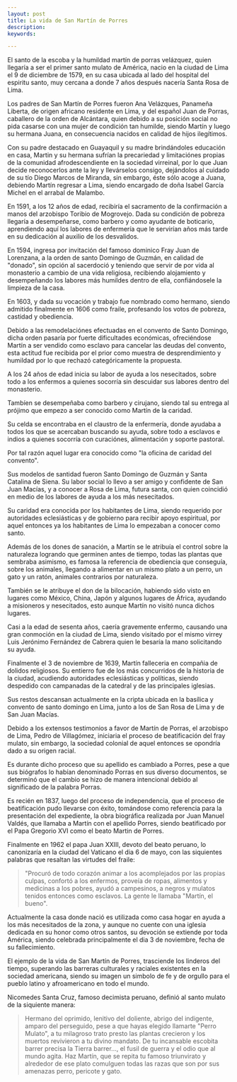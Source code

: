 ```yaml
---
layout: post
title: La vida de San Martín de Porres
description:
keywords:

---
```


El santo de la escoba y la humildad martín de porras velázquez, quien llegaría a ser el primer santo mulato de América, nacio en la ciudad de Lima el 9 de diciembre de 1579, en su casa ubicada al lado del hospital del espiritu santo, muy cercana a donde 7 años después nacería Santa Rosa de Lima.

Los padres de San Martín de Porres fueron Ana Velázques, Panameña Liberta, de origen africano residente en Lima, y del español Juan de Porras, caballero de la orden de Alcántara, quien debido a su posición social no pida casarse con una mujer de condición tan humilde, siendo Martín y luego su hermana Juana, en consecuencia nacidos en calidad de hijos ilegítimos.

Con su padre destacado en Guayaquil y su madre brindándoles educación en casa, Martin y su hermana sufrían la precariedad y limitaciónes propias de la comunidad afrodescendiente en la sociedad virreinal, por lo que Juan decide reconocerlos ante la ley y llevárselos consigo, dejándolos al cuidado de su tío Diego Marcos de Miranda, sin embargo, éste sólo acoge a Juana, debiendo Martín regresar a Lima, siendo encargado de doña Isabel García Michel en el arrabal de Malambo.

En 1591, a los 12 años de edad, recibiría el sacramento de la confirmación a manos del arzobispo Toribio de Mogrovejo. Dada su condición de pobreza llegaría a desempeñarse, como barbero y como ayudante de boticario, aprendiendo aquí los labores de enfermería que le servirían años más tarde en su dedicación al auxilio de los desvalidos.

En 1594, ingresa por invitación del famoso dominico Fray Juan de Lorenzana, a la orden de santo Domingo de Guzmán, en calidad de "donado", sin opción al sacerdoció y teniendo que servir de por vida al monasterio a cambio de una vida religiosa, recibiendo alojamiento y desempeñando los labores más humildes dentro de ella, confiándosele la limpieza de la casa.

En 1603, y dada su vocación y trabajo fue nombrado como hermano, siendo admitido finalmente en 1606 como fraile, profesando los votos de pobreza, castidad y obediencia.

Debido a las remodelaciónes efectuadas en el convento de Santo Domingo, dicha orden pasaría por fuerte dificultades económicas, ofreciéndose Martín a ser vendido como esclavo para cancelar las deudas del convento, esta actitud fue recibida por el prior como muestra de desprendimiento y humildad por lo que rechazó categóricamente la propuesta.

A los 24 años de edad inicia su labor de ayuda a los nesecitados, sobre todo a los enfermos a quienes socorría sin descuidar sus labores dentro del monasterio.

Tambíen se desempeñaba como barbero y cirujano, siendo tal su entrega al prójimo que empezo a ser conocido como Martín de la caridad.

Su celda se encontraba en el claustro de la enfermería, donde ayudaba a todos los que se acercaban buscando su ayuda, sobre todo a esclavos e indios a quienes socorría con curaciónes, alimentación y soporte pastoral.

Por tal razón aquel lugar era conocido como "la oficina de caridad del convento".

Sus modelos de santidad fueron Santo Domingo de Guzmán y Santa Catalina de Siena. Su labor social lo llevo a ser amigo y confidente de San Juan Macías, y a conocer a Rosa de Lima, futura santa, con quien coincidió en medio de los labores de ayuda a los más nesecitados.

Su caridad era conocida por los habitantes de Lima, siendo requerido por autoridades eclesiásticas y de gobierno para recibir apoyo espiritual, por aquel entonces ya los habitantes de Lima lo empezaban a conocer como santo.

Además de los dones de sanación, a Martín se le atribuía el control sobre la naturaleza logrando que germinen antes de tiempo, todas las plantas que sembraba asimismo, es famosa la referencia de obediencia que conseguía, sobre los animales, llegando a alimentar en un mismo plato a un perro, un gato y un ratón, animales contrarios por naturaleza.

También se le atribuye el don de la bilocación, habiendo sido visto en lugares como México, China, Japón y algunos lugares de África, ayudando a misioneros y nesecitados, esto aunque Martín no visitó nunca dichos lugares.

Casi a la edad de sesenta años, caería gravemente enfermo, causando una gran conmoción en la ciudad de Lima, siendo visitado por el mismo virrey Luis Jerónimo Fernández de Cabrera quien le besaría la mano solicitando su ayuda.

Finalmente el 3 de noviembre de 1639, Martín falleceria en compañia de dolidos religiosos. Su entierro fue de los más concurridos de la historia de la ciudad, acudiendo autoridades eclesiásticas y políticas, siendo despedido con campanadas de la catedral y de las principales iglesias.

Sus restos descansan actualmente en la cripta ubicada en la basílica y convento de santo domingo en Lima, junto a los de San Rosa de Lima y de San Juan Macías.

Debido a los extensos testimonios a favor de Martín de Porras, el arzobispo de Lima, Pedro de Villagómez, iniciaria el proceso de beatificación del fray mulato, sin embargo, la sociedad colonial de aquel entonces se opondría dado a su origen racial.

Es durante dicho proceso que su apellido es cambiado a Porres, pese a que sus biógrafos lo habían denominado Porras en sus diverso documentos, se determinó que el cambio se hizo de manera intencional debido al significado de la palabra Porras.

Es recién en 1837, luego del proceso de independencia, que el proceso de beatificación pudo llevarse con éxito, tomándose como referencia para la presentación del expediente, la obra biográfica realizada por Juan Manuel Valdés, que llamaba a Martín con el apellido Porres, siendo beatificado por el Papa Gregorio XVI como el beato Martin de Porres.

Finalmente en 1962 el papa Juan XXIII, devoto del beato peruano, lo canonizaría en la ciudad del Vaticano el dia 6 de mayo, con las siquientes palabras que resaltan las virtudes del fraile:

> "Procuró de todo corazón animar a los acomplejados por las propias culpas, confortó a los enfermos, proveía de ropas, alimentos y medicinas a los pobres, ayudó a campesinos, a negros y mulatos tenidos entonces como esclavos. La gente le llamaba "Martín, el bueno".

Actualmente la casa donde nació es utilizada como casa hogar en ayuda a los más necesitados de la zona, y aunque no cuente con una iglesia dedicada en su honor como otros santos, su devoción se extiende por toda América, siendo celebrada principalmente el dia 3 de noviembre, fecha de su fallecimiento.

El ejemplo de la vida de San Martín de Porres, trasciende los linderos del tiempo, superando las barreras culturales y raciales existentes en la sociedad americana, siendo su imagen un simbolo de fe y de orgullo para el pueblo latino y afroamericano en todo el mundo.

Nicomedes Santa Cruz, famoso decimista peruano, definió al santo mulato de la siquiente manera:

> Hermano del oprimido, lenitivo del doliente, abrigo del indigente, amparo del perseguido, pese a que hayas elegido llamarte "Perro Mulato", a tu milagroso trato presto las plantas crecieron y los muertos revivieron a tu divino mandato. De tu incansable escobita barrer precisa la Tierra barrer..., el fusil de guerra y el odio que al mundo agita. Haz Martín, que se repita tu famoso triunvirato y alrededor de ese plato comulguen todas las razas que son por sus amenazas perro, pericote y gato.

